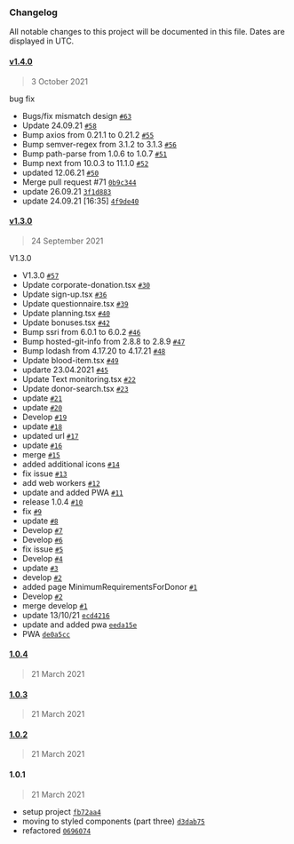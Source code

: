 ### Changelog

All notable changes to this project will be documented in this file. Dates are displayed in UTC.


#### [v1.4.0](https://github.com/open-priorities/donor.md-frontend/compare/v1.3.0...v1.4.0)

> 3 October 2021

bug fix

- Bugs/fix mismatch design [`#63`](https://github.com/open-priorities/donor.md-frontend/pull/63)
- Update 24.09.21 [`#58`](https://github.com/open-priorities/donor.md-frontend/pull/58)
- Bump axios from 0.21.1 to 0.21.2 [`#55`](https://github.com/open-priorities/donor.md-frontend/pull/55)
- Bump semver-regex from 3.1.2 to 3.1.3 [`#56`](https://github.com/open-priorities/donor.md-frontend/pull/56)
- Bump path-parse from 1.0.6 to 1.0.7 [`#51`](https://github.com/open-priorities/donor.md-frontend/pull/51)
- Bump next from 10.0.3 to 11.1.0 [`#52`](https://github.com/open-priorities/donor.md-frontend/pull/52)
- updated 12.06.21 [`#50`](https://github.com/open-priorities/donor.md-frontend/pull/50)
- Merge pull request #71 [`0b9c344`](https://github.com/open-priorities/donor.md-frontend/commit/0b9c344e8aca2ca9d0f0da32b3018a8f16d296bb)
- update 26.09.21 [`3f1d883`](https://github.com/open-priorities/donor.md-frontend/commit/3f1d8838615f6e987b058d92fde9cdb537fd5fbc)
- update 24.09.21 [16:35] [`4f9de40`](https://github.com/open-priorities/donor.md-frontend/commit/4f9de40e4cab57ab9d7054c8408f17efe2d07d3d)

#### [v1.3.0](https://github.com/open-priorities/donor.md-frontend/compare/1.0.4...v1.3.0)

> 24 September 2021

V1.3.0

- V1.3.0 [`#57`](https://github.com/open-priorities/donor.md-frontend/pull/57)
- Update corporate-donation.tsx [`#30`](https://github.com/open-priorities/donor.md-frontend/pull/30)
- Update sign-up.tsx [`#36`](https://github.com/open-priorities/donor.md-frontend/pull/36)
- Update questionnaire.tsx [`#39`](https://github.com/open-priorities/donor.md-frontend/pull/39)
- Update planning.tsx [`#40`](https://github.com/open-priorities/donor.md-frontend/pull/40)
- Update bonuses.tsx [`#42`](https://github.com/open-priorities/donor.md-frontend/pull/42)
- Bump ssri from 6.0.1 to 6.0.2 [`#46`](https://github.com/open-priorities/donor.md-frontend/pull/46)
- Bump hosted-git-info from 2.8.8 to 2.8.9 [`#47`](https://github.com/open-priorities/donor.md-frontend/pull/47)
- Bump lodash from 4.17.20 to 4.17.21 [`#48`](https://github.com/open-priorities/donor.md-frontend/pull/48)
- Update blood-item.tsx [`#49`](https://github.com/open-priorities/donor.md-frontend/pull/49)
- updarte 23.04.2021 [`#45`](https://github.com/open-priorities/donor.md-frontend/pull/45)
- Update Text monitoring.tsx [`#22`](https://github.com/open-priorities/donor.md-frontend/pull/22)
- Update donor-search.tsx [`#23`](https://github.com/open-priorities/donor.md-frontend/pull/23)
- update [`#21`](https://github.com/open-priorities/donor.md-frontend/pull/21)
- update [`#20`](https://github.com/open-priorities/donor.md-frontend/pull/20)
- Develop [`#19`](https://github.com/open-priorities/donor.md-frontend/pull/19)
- update [`#18`](https://github.com/open-priorities/donor.md-frontend/pull/18)
- updated url [`#17`](https://github.com/open-priorities/donor.md-frontend/pull/17)
- update [`#16`](https://github.com/open-priorities/donor.md-frontend/pull/16)
- merge [`#15`](https://github.com/open-priorities/donor.md-frontend/pull/15)
- added additional icons [`#14`](https://github.com/open-priorities/donor.md-frontend/pull/14)
- fix issue [`#13`](https://github.com/open-priorities/donor.md-frontend/pull/13)
- add web workers [`#12`](https://github.com/open-priorities/donor.md-frontend/pull/12)
- update and added PWA [`#11`](https://github.com/open-priorities/donor.md-frontend/pull/11)
- release 1.0.4 [`#10`](https://github.com/open-priorities/donor.md-frontend/pull/10)
- fix  [`#9`](https://github.com/open-priorities/donor.md-frontend/pull/9)
- update [`#8`](https://github.com/open-priorities/donor.md-frontend/pull/8)
- Develop [`#7`](https://github.com/open-priorities/donor.md-frontend/pull/7)
- Develop [`#6`](https://github.com/open-priorities/donor.md-frontend/pull/6)
- fix issue [`#5`](https://github.com/open-priorities/donor.md-frontend/pull/5)
- Develop [`#4`](https://github.com/open-priorities/donor.md-frontend/pull/4)
- update [`#3`](https://github.com/open-priorities/donor.md-frontend/pull/3)
- develop [`#2`](https://github.com/open-priorities/donor.md-frontend/pull/2)
- added page MinimumRequirementsForDonor [`#1`](https://github.com/open-priorities/donor.md-frontend/pull/1)
- Develop [`#2`](https://github.com/open-priorities/donor.md-frontend/pull/2)
- merge develop [`#1`](https://github.com/open-priorities/donor.md-frontend/pull/1)
- update 13/10/21 [`ecd4216`](https://github.com/open-priorities/donor.md-frontend/commit/ecd421662f0f82e71c47131b7a7e929c47808022)
- update and added pwa [`eeda15e`](https://github.com/open-priorities/donor.md-frontend/commit/eeda15e0a2fda13eda060583ed1a062d231659ce)
- PWA [`de0a5cc`](https://github.com/open-priorities/donor.md-frontend/commit/de0a5cc2534b225dbcb65676f8498fa54a67b7b4)

#### [1.0.4](https://github.com/open-priorities/donor.md-frontend/compare/1.0.3...1.0.4)

> 21 March 2021

#### [1.0.3](https://github.com/open-priorities/donor.md-frontend/compare/1.0.2...1.0.3)

> 21 March 2021

#### [1.0.2](https://github.com/open-priorities/donor.md-frontend/compare/1.0.1...1.0.2)

> 21 March 2021

#### 1.0.1

> 21 March 2021

- setup project [`fb72aa4`](https://github.com/open-priorities/donor.md-frontend/commit/fb72aa46b0ee6a2ed3944fa06606cf7b08c0b6ff)
- moving to styled components (part three) [`d3dab75`](https://github.com/open-priorities/donor.md-frontend/commit/d3dab759cc5f092b87abd1bce37f126cfb664236)
- refactored [`0696074`](https://github.com/open-priorities/donor.md-frontend/commit/06960743c09eef2d1d4b74d18aaa462b58908570)
